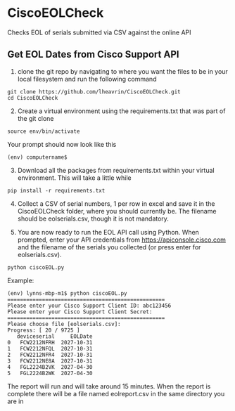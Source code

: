 # CiscoEOLCheck
Checks EOL of serials submitted via CSV against the online API

## Get EOL Dates from Cisco Support API
1. clone the git repo by navigating to where you want the files to be in your local filesystem and run the following command

```
git clone https://github.com/lheavrin/CiscoEOLCheck.git
cd CiscoEOLCheck
```
2. Create a virtual environment using the requirements.txt that was part of the git clone

```python3 -m venv env
source env/bin/activate
```

Your prompt should now look like this

```
(env) computername$
```

3. Download all the packages from requirements.txt within your virtual environment.  This will take a little while

```
pip install -r requirements.txt
```

4. Collect a CSV of serial numbers, 1 per row in excel and save it in the CiscoEOLCheck folder, where you should currently be.  The filename should be eolserials.csv, though it is not mandatory.

5. You are now ready to run the EOL API call using Python.  When prompted, enter your API credentials from https://apiconsole.cisco.com and the filename of the serials you collected (or press enter for eolserials.csv).

```
python ciscoEOL.py 
```

Example:
```
(env) lynns-mbp-m1$ python ciscoEOL.py
==================================================
Please enter your Cisco Support Client ID: abc123456
Please enter your Cisco Support Client Secret:
==================================================
Please choose file [eolserials.csv]:
Progress: [ 20 / 9725 ]
   deviceserial     EOLDate
0   FCW2212NFRH  2027-10-31
1   FCW2212NFQL  2027-10-31
2   FCW2212NFR4  2027-10-31
3   FCW2212NE8A  2027-10-31
4   FGL2224B2VK  2027-04-30
5   FGL2224B2WK  2027-04-30
```
The report will run and will take around 15 minutes.
When the report is complete there will be a file named eolreport.csv in the same directory you are in
